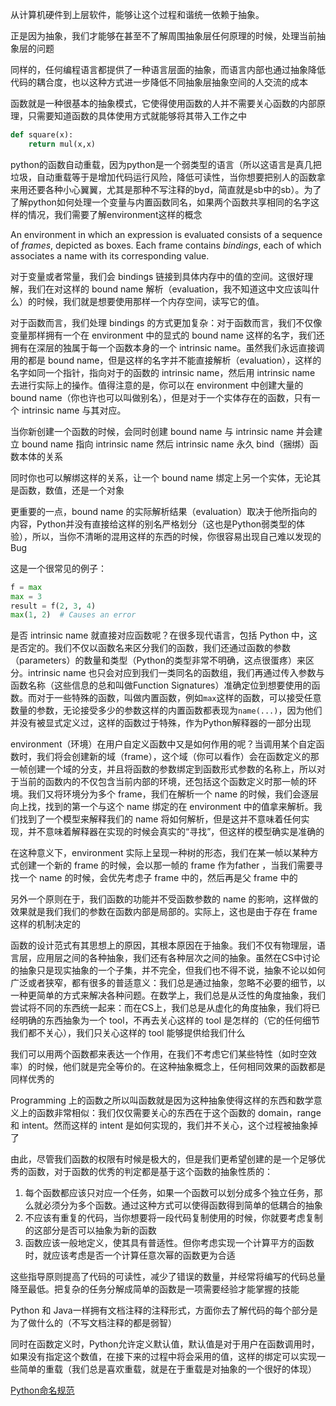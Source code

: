 从计算机硬件到上层软件，能够让这个过程和谐统一依赖于抽象。

正是因为抽象，我们才能够在甚至不了解周围抽象层任何原理的时候，处理当前抽象层的问题

同样的，任何编程语言都提供了一种语言层面的抽象，而语言内部也通过抽象降低代码的耦合度，也以这种方式进一步降低不同抽象层抽象空间的人交流的成本

函数就是一种很基本的抽象模式，它使得使用函数的人并不需要关心函数的内部原理，只需要知道函数的具体使用方式就能够将其带入工作之中

```python
def square(x):
	return mul(x,x)
```

python的函数自动重载，因为python是一个弱类型的语言（所以这语言是真几把垃圾，自动重载等于是增加代码运行风险，降低可读性，当你想要把别人的函数拿来用还要各种小心翼翼，尤其是那种不写注释的byd，简直就是sb中的sb）。为了了解python如何处理一个变量与内置函数同名，如果两个函数共享相同的名字这样的情况，我们需要了解environment这样的概念

An environment in which an expression is evaluated consists of a sequence of *frames*, depicted as boxes. Each frame contains *bindings*, each of which associates a name with its corresponding value.

对于变量或者常量，我们会 bindings 链接到具体内存中的值的空间。这很好理解，我们在对这样的 bound name 解析（evaluation，我不知道这中文应该叫什么）的时候，我们就是想要使用那样一个内存空间，读写它的值。

对于函数而言，我们处理 bindings 的方式更加复杂：对于函数而言，我们不仅像变量那样拥有一个在 environment 中的显式的 bound name 这样的名字，我们还拥有在深层的独属于每一个函数本身的一个 intrinsic name。虽然我们永远直接调用的都是 bound name，但是这样的名字并不能直接解析（evaluation），这样的名字如同一个指针，指向对于的函数的 intrinsic name，然后用 intrinsic name 去进行实际上的操作。值得注意的是，你可以在 environment 中创建大量的 bound name（你也许也可以叫做别名），但是对于一个实体存在的函数，只有一个 intrinsic name 与其对应。 

当你新创建一个函数的时候，会同时创建 bound name 与 intrinsic name 并会建立 bound name 指向 intrinsic name 然后 intrinsic name 永久 bind（捆绑）函数本体的关系

同时你也可以解绑这样的关系，让一个 bound name 绑定上另一个实体，无论其是函数，数值，还是一个对象

更重要的一点，bound name 的实际解析结果（evaluation）取决于他所指向的内容，Python并没有直接给这样的别名严格划分（这也是Python弱类型的体验），所以，当你不清晰的混用这样的东西的时候，你很容易出现自己难以发现的 Bug

这是一个很常见的例子：

```python
f = max
max = 3
result = f(2, 3, 4)
max(1, 2)  # Causes an error
```

是否 intrinsic name 就直接对应函数呢？在很多现代语言，包括 Python 中，这是否定的。我们不仅以函数名来区分我们的函数，我们还通过函数的参数（parameters）的数量和类型（Python的类型非常不明确，这点很蛋疼）来区分。intrinsic name 也只会对应到我们一类同名的函数组，我们再通过传入参数与函数名称（这些信息的总和叫做Function Signatures）准确定位到想要使用的函数。而对于一些特殊的函数，叫做内置函数，例如`max`这样的函数，可以接受任意数量的参数，无论接受多少的参数这样的内置函数都表现为`name(...)`，因为他们并没有被显式定义过，这样的函数过于特殊，作为Python解释器的一部分出现

environment（环境）在用户自定义函数中又是如何作用的呢？当调用某个自定函数时，我们将会创建新的域（frame），这个域（你可以看作）会在函数定义的那一帧创建一个域的分支，并且将函数的参数绑定到函数形式参数的名称上，所以对于当前的函数内的不仅包含当前内部的环境，还包括这个函数定义时那一帧的环境。我们又将环境分为多个 frame，我们在解析一个 name 的时候，我们会逐层向上找，找到的第一个与这个 name 绑定的在 environment 中的值拿来解析。我们找到了一个模型来解释我们的 name 将如何解析，但是这并不意味着任何实现，并不意味着解释器在实现的时候会真实的“寻找”，但这样的模型确实是准确的

在这种意义下，environment 实际上呈现一种树的形态，我们在某一帧以某种方式创建一个新的 frame 的时候，会以那一帧的 frame 作为father ，当我们需要寻找一个 name 的时候，会优先考虑子 frame 中的，然后再是父 frame 中的

另外一个原则在于，我们函数的功能并不受函数参数的 name 的影响，这样做的效果就是我们我们的参数在函数内部是局部的。实际上，这也是由于存在 frame 这样的机制决定的

函数的设计范式有其思想上的原因，其根本原因在于抽象。我们不仅有物理层，语言层，应用层之间的各种抽象，我们还有各种层次之间的抽象。虽然在CS中讨论的抽象只是现实抽象的一个子集，并不完全，但我们也不得不说，抽象不论以如何广泛或者狭窄，都有很多的普适意义：我们总是通过抽象，忽略不必要的细节，以一种更简单的方式来解决各种问题。在数学上，我们总是从泛性的角度抽象，我们尝试将不同的东西统一起来：而在CS上，我们总是从虚化的角度抽象，我们将已经明确的东西抽象为一个 tool，不再去关心这样的 tool 是怎样的（它的任何细节我们都不关心），我们只关心这样的 tool 能够提供给我们什么

我们可以用两个函数都来表达一个作用，在我们不考虑它们某些特性（如时空效率）的时候，他们就是完全等价的。在这种抽象概念上，任何相同效果的函数都是同样优秀的

Programming 上的函数之所以叫函数就是因为这种抽象使得这样的东西和数学意义上的函数非常相似：我们仅仅需要关心的东西在于这个函数的 domain，range 和 intent。然而这样的 intent 是如何实现的，我们并不关心，这个过程被抽象掉了

由此，尽管我们函数的权限有时候是极大的，但是我们更希望创建的是一个足够优秀的函数，对于函数的优秀的判定都是基于这个函数的抽象性质的：

1. 每个函数都应该只对应一个任务，如果一个函数可以划分成多个独立任务，那么就必须分为多个函数。通过这种方式可以使得函数得到简单的低耦合的抽象
2. 不应该有重复的代码，当你想要将一段代码复制使用的时候，你就要考虑复制的这部分是否可以抽象为新的函数
3. 函数应该一般地定义，使其具有普适性。但你考虑实现一个计算平方的函数时，就应该考虑是否一个计算任意次幂的函数更为合适

这些指导原则提高了代码的可读性，减少了错误的数量，并经常将编写的代码总量降至最低。把复杂的任务分解成简单的函数是一项需要经验才能掌握的技能

Python 和 Java一样拥有文档注释的注释形式，方面你去了解代码的每个部分是为了做什么的（不写文档注释的都是弱智）

同时在函数定义时，Python允许定义默认值，默认值是对于用户在函数调用时，如果没有指定这个数值，在接下来的过程中将会采用的值，这样的绑定可以实现一些简单的重载（我们总是喜欢重载，就是在于重载是对抽象的一个很好的体现）

[Python命名规范](https://peps.python.org/pep-0008/)